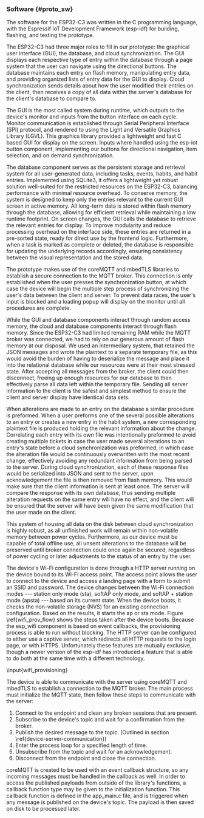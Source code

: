 ### Software {#proto_sw}
The software for the ESP32-C3 was written in the C programming language, with the Espressif IoT Development Framework (esp-idf) for building, flashing, and testing the prototype.

The ESP32-C3 had three major roles to fill in our prototype: the graphical user interface (GUI), the database, and cloud synchronization. The GUI displays each respective type of entry within the database through a page system that the user can navigate using the directional buttons. The database maintains each entry on flash memory, manipulating entry data, and providing organized lists of entry data for the GUI to display. Cloud synchronization sends details about how the user modified their entries on the client, then receives a copy of all data within the server's database for the client's database to compare to.

The GUI is the most called system during runtime, which outputs to the device's monitor and inputs from the button interface on each cycle. Monitor communication is established through Serial Peripheral Interface (SPI) protocol, and rendered to using the Light and Versatile Graphics Library (LGVL). This graphics library provided a lightweight and fast C based GUI for display on the screen. Inputs where handled using the esp-iot button component, implementing our buttons for directional navigation, item selection, and on demand synchronization.

The database component serves as the persistent storage and retrieval system for all user-generated data, including tasks, events, habits, and habit entries. Implemented using SQLite3, it offers a lightweight yet robust solution well-suited for the restricted resources on the ESP32-C3, balancing performance with minimal resource overhead. To conserve memory, the system is designed to keep only the entries relevant to the current GUI screen in active memory. All long-term data is stored within flash memory through the database, allowing for efficient retrieval while maintaining a low runtime footprint. On screen changes, the GUI calls the database to retrieve the relevant entries for display. To improve modularity and reduce processing overhead on the interface side, these entries are returned in a pre-sorted state, ready for direct use by the frontend logic. Furthermore, when a task is marked as complete or deleted, the database is responsible for updating the underlying records accordingly, ensuring consistency between the visual representation and the stored data.

The prototype makes use of the coreMQTT and mbedTLS libraries to establish a secure connection to the MQTT broker. This connection is only established when the user presses the synchronization button, at which case the device will begin the multiple step process of synchronizing the user's data between the client and server. To prevent data races, the user's input is blocked and a loading popup will display on the monitor until all procedures are complete.

While the GUI and database components interact through random access memory, the cloud and database components interact through flash memory. Since the ESP32-C3 had limited remaining RAM while the MQTT broker was connected, we had to rely on our generous amount of flash memory at our disposal. We used an intermediary system, that retained the JSON messages and wrote the plaintext to a separate temporary file, as this would avoid the burden of having to deserialize the message and place it into the relational database while our resources were at their most stressed state. After accepting all messages from the broker, the client could then disconnect, freeing up enough resources for our database to then effectively parse all data left within the temporary file. Sending all server information to the client is the safest and simplest method to ensure the client and server display have identical data sets.

When alterations are made to an entry on the database a similar procedure is preformed. When a user preforms one of the several possible alterations to an entry or creates a new entry in the habit system, a new corresponding plaintext file is produced holding the relevant information about the change. Correlating each entry with its own file was intentionally preformed to avoid creating multiple tickets in case the user made several alterations to an entry's state before a cloud synchronization was preformed, in which case the alteration file would be continuously overwritten with the most recent change, effectively avoiding any redundant information from being parsed to the server. During cloud synchronization, each of these response files would be serialized into JSON and sent to the server, upon acknowledgement the file is then removed from flash memory. This would make sure that the client information is sent at least once. The server will compare the response with its own database, thus sending multiple alteration requests on the same entry will have no effect, and the client will be ensured that the server will have been given the same modification that the user made on the client.

This system of housing all data on the disk between cloud synchronization is highly robust, as all unfinished work will remain within non-volatile memory between power cycles. Furthermore, as our device must be capable of total offline use, all unsent alterations to the database will be preserved until broker connection could once again be secured, regardless of power cycling or later adjustments to the status of an entry by the user.

The device's Wi-Fi configuration is done through a HTTP server running on the device bound to its Wi-Fi access point.
The access point allows the user to connect to the device and access a landing page with a form to submit an SSID and password.
The device changes between the Wi-Fi connection modes
--- station only mode (sta), softAP only mode, and softAP + station mode (apsta) ---
based on its current state.
When the device boots, it checks the non-volatile storage (NVS) for an existing connection configuration.
Based on the results, it starts the ap or sta mode.
Figure \ref{wifi_prov_flow} shows the steps taken after the device boots.
Because the esp_wifi component is based on event callbacks, the provisioning process is able to run without blocking.
The HTTP server can be configured to either use a captive server, which redirects all HTTP requests to the login page, or with HTTPS.
Unfortunately these features are mutually exclusive,
though a newer version of the esp-idf has introduced a feature that is able to do both at the same time with a different technology.

\input{wifi_provisioning}

The device is able to communicate with the server using coreMQTT and mbedTLS to establish a connection to the MQTT broker.
The main process must initialize the MQTT state, then follow these steps to communicate with the server:

1. Connect to the endpoint and clean any broken sessions that are present.
2. Subscribe to the device's topic and wait for a confirmation from the broker.
3. Publish the desired message to the topic. (Outlined in section \ref{device-server-communication})
4. Enter the process loop for a specified length of time.
5. Unsubscribe from the topic and wait for an acknowledgement.
6. Disconnect from the endpoint and close the connection.

coreMQTT is created to be used with an event callback structure, so any incoming messages must be handled in the callback as well.
In order to access the published payloads from outside of the library's functions,
a callback function type may be given to the initialization function.
This callback function is defined in the app_main.c file, and is triggered when any message is published on the device's topic.
The payload is then saved on disk to be processed later.
